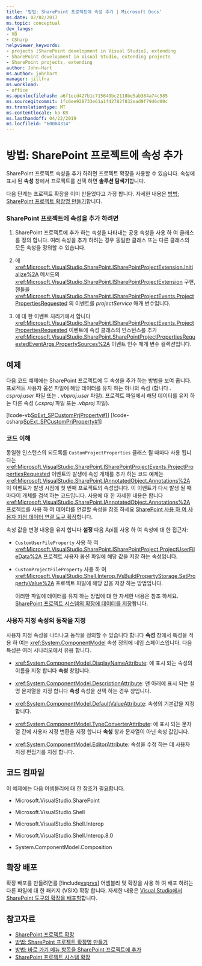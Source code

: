 ```yaml
---
title: '방법: SharePoint 프로젝트에 속성 추가 | Microsoft Docs'
ms.date: 02/02/2017
ms.topic: conceptual
dev_langs:
- VB
- CSharp
helpviewer_keywords:
- projects [SharePoint development in Visual Studio], extending
- SharePoint development in Visual Studio, extending projects
- SharePoint projects, extending
author: John-Hart
ms.author: johnhart
manager: jillfra
ms.workload:
- office
ms.openlocfilehash: a6f1ecd427b1c715649bc2118be5ab384a74c585
ms.sourcegitcommit: 1fc6ee928733e61a1f42782f832ead9f7946d00c
ms.translationtype: MT
ms.contentlocale: ko-KR
ms.lasthandoff: 04/22/2019
ms.locfileid: "60084314"
---
```

# <a name="how-to-add-a-property-to-sharepoint-projects"></a>방법: SharePoint 프로젝트에 속성 추가
  SharePoint 프로젝트 속성을 추가 하려면 프로젝트 확장을 사용할 수 있습니다. 속성에 표시 된 **속성** 창에서 프로젝트를 선택 하면 **솔루션 탐색기**합니다.

 다음 단계는 프로젝트 확장을 이미 만들었다고 가정 합니다. 자세한 내용은 [방법: SharePoint 프로젝트 확장명 만들기](../sharepoint/how-to-create-a-sharepoint-project-extension.md)합니다.

### <a name="to-add-a-property-to-a-sharepoint-project"></a>SharePoint 프로젝트에 속성을 추가 하려면

1. SharePoint 프로젝트에 추가 하는 속성을 나타내는 공용 속성을 사용 하 여 클래스를 정의 합니다. 여러 속성을 추가 하려는 경우 동일한 클래스 또는 다른 클래스의 모든 속성을 정의할 수 있습니다.

2. 에 <xref:Microsoft.VisualStudio.SharePoint.ISharePointProjectExtension.Initialize%2A> 메서드의 <xref:Microsoft.VisualStudio.SharePoint.ISharePointProjectExtension> 구현, 핸들을 <xref:Microsoft.VisualStudio.SharePoint.ISharePointProjectEvents.ProjectPropertiesRequested> 의 이벤트를 *projectService* 매개 변수입니다.

3. 에 대 한 이벤트 처리기에서 합니다 <xref:Microsoft.VisualStudio.SharePoint.ISharePointProjectEvents.ProjectPropertiesRequested> 이벤트에 속성 클래스의 인스턴스를 추가 <xref:Microsoft.VisualStudio.SharePoint.SharePointProjectPropertiesRequestedEventArgs.PropertySources%2A> 이벤트 인수 매개 변수 컬렉션입니다.

## <a name="example"></a>예제
 다음 코드 예제에는 SharePoint 프로젝트에 두 속성을 추가 하는 방법을 보여 줍니다. 프로젝트 사용자 옵션 파일에 해당 데이터를 유지 하는 하나의 속성 (합니다 *. csproj.user* 파일 또는 *. vbproj.user* 파일). 프로젝트 파일에서 해당 데이터를 유지 하는 다른 속성 (*.csproj* 파일 또는 *.vbproj* 파일).

 [!code-vb[SpExt_SPCustomPrjProperty#1](../sharepoint/codesnippet/VisualBasic/customspproperty/customproperty.vb#1)]
 [!code-csharp[SpExt_SPCustomPrjProperty#1](../sharepoint/codesnippet/CSharp/customspproperty/customproperty.cs#1)]

### <a name="understand-the-code"></a>코드 이해
 동일한 인스턴스의 되도록를 `CustomProjectProperties` 클래스 될 때마다 사용 됩니다는 <xref:Microsoft.VisualStudio.SharePoint.ISharePointProjectEvents.ProjectPropertiesRequested> 이벤트의 발생에 속성 개체를 추가 하는 코드 예제는 <xref:Microsoft.VisualStudio.SharePoint.IAnnotatedObject.Annotations%2A> 이 이벤트가 발생 시점에 첫 번째 프로젝트의 속성입니다. 이 이벤트가 다시 발생 될 때마다이 개체를 검색 하는 코드입니다. 사용에 대 한 자세한 내용은 합니다 <xref:Microsoft.VisualStudio.SharePoint.IAnnotatedObject.Annotations%2A> 프로젝트를 사용 하 여 데이터를 연결할 속성을 참조 하세요 [SharePoint 사용 하 여 사용자 지정 데이터 연결 도구 확장](../sharepoint/associating-custom-data-with-sharepoint-tools-extensions.md)합니다.

 속성 값을 변경 내용을 유지 합니다 **설정** 다음 Api를 사용 하 여 속성에 대 한 접근자:

- `CustomUserFileProperty` 사용 하 여 <xref:Microsoft.VisualStudio.SharePoint.ISharePointProject.ProjectUserFileData%2A> 프로젝트 사용자 옵션 파일에 해당 값을 저장 하는 속성입니다.

- `CustomProjectFileProperty` 사용 하 여 <xref:Microsoft.VisualStudio.Shell.Interop.IVsBuildPropertyStorage.SetPropertyValue%2A> 프로젝트 파일에 해당 값을 저장 하는 방법입니다.

  이러한 파일에 데이터를 유지 하는 방법에 대 한 자세한 내용은 참조 하세요. [SharePoint 프로젝트 시스템의 확장에 데이터를 저장](../sharepoint/saving-data-in-extensions-of-the-sharepoint-project-system.md)합니다.

### <a name="specify-the-behavior-of-custom-properties"></a>사용자 지정 속성의 동작을 지정
 사용자 지정 속성을 나타나고 동작을 정의할 수 있습니다 합니다 **속성** 창에서 특성을 적용 하 여는 <xref:System.ComponentModel> 속성 정의에 네임 스페이스입니다. 다음 특성은 여러 시나리오에서 유용 합니다.

- <xref:System.ComponentModel.DisplayNameAttribute>: 에 표시 되는 속성의 이름을 지정 합니다 **속성** 창입니다.

- <xref:System.ComponentModel.DescriptionAttribute>: 맨 아래에 표시 되는 설명 문자열을 지정 합니다 **속성** 속성을 선택 하는 경우 창입니다.

- <xref:System.ComponentModel.DefaultValueAttribute>: 속성의 기본값을 지정 합니다.

- <xref:System.ComponentModel.TypeConverterAttribute>: 에 표시 되는 문자열 간에 사용자 지정 변환을 지정 합니다 **속성** 창과 문자열이 아닌 속성 값입니다.

- <xref:System.ComponentModel.EditorAttribute>: 속성을 수정 하는 데 사용자 지정 편집기를 지정 합니다.

## <a name="compile-the-code"></a>코드 컴파일
 이 예제에는 다음 어셈블리에 대 한 참조가 필요합니다.

- Microsoft.VisualStudio.SharePoint

- Microsoft.VisualStudio.Shell

- Microsoft.VisualStudio.Shell.Interop

- Microsoft.VisualStudio.Shell.Interop.8.0

- System.ComponentModel.Composition

## <a name="deploy-the-extension"></a>확장 배포
 확장 배포를 만들려면를 [!include[vsprvs](../sharepoint/includes/vsprvs-md.md)] 어셈블리 및 확장을 사용 하 여 배포 하려는 다른 파일에 대 한 패키지 (VSIX) 확장 합니다. 자세한 내용은 [Visual Studio에서 SharePoint 도구의 확장을 배포할](../sharepoint/deploying-extensions-for-the-sharepoint-tools-in-visual-studio.md)합니다.

## <a name="see-also"></a>참고자료
- [SharePoint 프로젝트 확장](../sharepoint/extending-sharepoint-projects.md)
- [방법: SharePoint 프로젝트 확장명 만들기](../sharepoint/how-to-create-a-sharepoint-project-extension.md)
- [방법: 바로 가기 메뉴 항목을 SharePoint 프로젝트에 추가](../sharepoint/how-to-add-a-shortcut-menu-item-to-sharepoint-projects.md)
- [SharePoint 프로젝트 시스템 확장](../sharepoint/extending-the-sharepoint-project-system.md)
